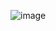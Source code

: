 ![image](https://user-images.githubusercontent.com/20499566/215750539-cf61f54f-d52a-4b2a-bc1c-892db67e094c.png)
